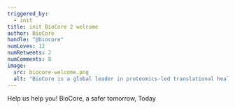 ```yaml
---
triggered_by:
  - init
title: init BioCore 2 welcome
author: BioCore
handle: "@biocore"
numLoves: 12
numRetweets: 2
numComments: 8
image:
  src: biocore-welcome.png
  alt: "BioCore is a global leader in proteomics-led translational healthcare and biosecurity resilience capacity-building within an ethics-driven patient–consumer–regulator nexus. BioCore brings you a safer tomorrow – today!"
---
```


Help us help you! BioCore, a safer tomorrow, Today
